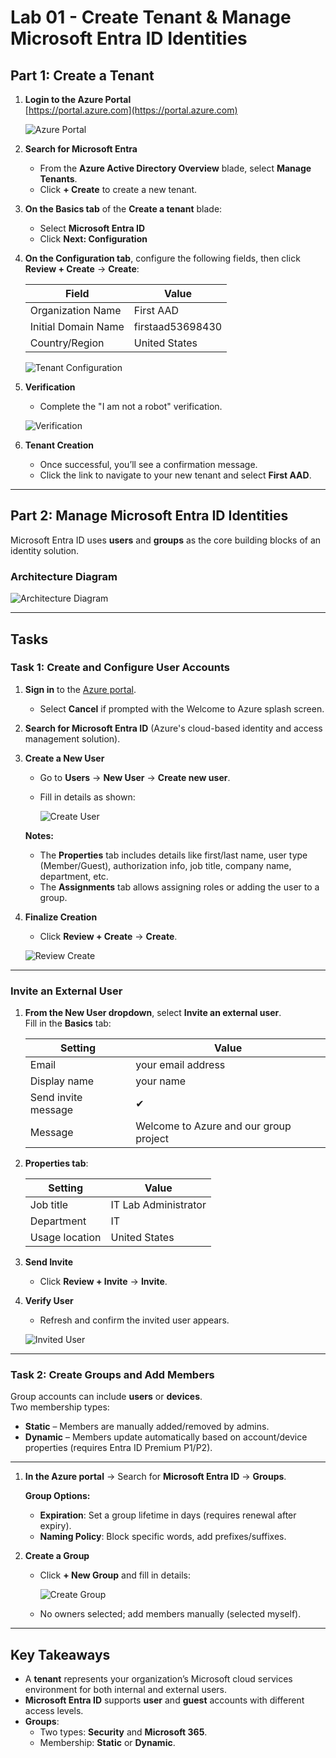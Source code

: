 # Lab 01 - Create Tenant & Manage Microsoft Entra ID Identities

## Part 1: Create a Tenant

1. **Login to the Azure Portal**  
   [https://portal.azure.com](https://portal.azure.com)

   ![Azure Portal](https://github.com/user-attachments/assets/497f6256-bd59-41a3-86d5-b6a1d33ff511)

2. **Search for Microsoft Entra**  
   - From the **Azure Active Directory Overview** blade, select **Manage Tenants**.
   - Click **+ Create** to create a new tenant.

3. **On the Basics tab** of the **Create a tenant** blade:  
   - Select **Microsoft Entra ID**  
   - Click **Next: Configuration**

4. **On the Configuration tab**, configure the following fields, then click **Review + Create** → **Create**:

   | Field                | Value                |
   |----------------------|----------------------|
   | Organization Name    | First AAD            |
   | Initial Domain Name  | firstaad53698430     |
   | Country/Region       | United States        |

   ![Tenant Configuration](https://github.com/user-attachments/assets/00508316-b88d-4412-8fa5-df1b9cb668ee)

5. **Verification**  
   - Complete the "I am not a robot" verification.

   ![Verification](https://github.com/user-attachments/assets/9303f87b-2c0d-4aa1-9226-d61a066ba846)

6. **Tenant Creation**  
   - Once successful, you’ll see a confirmation message.  
   - Click the link to navigate to your new tenant and select **First AAD**.

---

## Part 2: Manage Microsoft Entra ID Identities

Microsoft Entra ID uses **users** and **groups** as the core building blocks of an identity solution.

### Architecture Diagram
![Architecture Diagram](https://github.com/user-attachments/assets/abbcf3f4-4f28-4ff0-9f06-80020672a9b6)

---

## Tasks

### Task 1: Create and Configure User Accounts

1. **Sign in** to the [Azure portal](https://portal.azure.com).  
   - Select **Cancel** if prompted with the Welcome to Azure splash screen.
   
2. **Search for Microsoft Entra ID** (Azure's cloud-based identity and access management solution).

3. **Create a New User**  
   - Go to **Users** → **New User** → **Create new user**.  
   - Fill in details as shown:

     ![Create User](https://github.com/user-attachments/assets/4157d39c-c554-4692-80de-7af277ea2fda)

   **Notes:**
   - The **Properties** tab includes details like first/last name, user type (Member/Guest), authorization info, job title, company name, department, etc.
   - The **Assignments** tab allows assigning roles or adding the user to a group.

4. **Finalize Creation**  
   - Click **Review + Create** → **Create**.

   ![Review Create](https://github.com/user-attachments/assets/f427f899-ffa8-4f40-a51e-0c422c5d3774)

---

### Invite an External User

1. **From the New User dropdown**, select **Invite an external user**.  
   Fill in the **Basics** tab:

   | Setting             | Value                                 |
   |---------------------|---------------------------------------|
   | Email               | your email address                    |
   | Display name        | your name                             |
   | Send invite message | ✔                                     |
   | Message             | Welcome to Azure and our group project|

2. **Properties tab**:

   | Setting          | Value                  |
   |------------------|------------------------|
   | Job title        | IT Lab Administrator   |
   | Department       | IT                     |
   | Usage location   | United States          |

3. **Send Invite**  
   - Click **Review + Invite** → **Invite**.

4. **Verify User**  
   - Refresh and confirm the invited user appears.

   ![Invited User](https://github.com/user-attachments/assets/cbf45196-6f30-49b0-a84a-4d4abe5a78e0)

---

### Task 2: Create Groups and Add Members

Group accounts can include **users** or **devices**.  
Two membership types:
- **Static** – Members are manually added/removed by admins.
- **Dynamic** – Members update automatically based on account/device properties (requires Entra ID Premium P1/P2).

---

1. **In the Azure portal** → Search for **Microsoft Entra ID** → **Groups**.

   **Group Options:**
   - **Expiration**: Set a group lifetime in days (requires renewal after expiry).
   - **Naming Policy**: Block specific words, add prefixes/suffixes.

2. **Create a Group**  
   - Click **+ New Group** and fill in details:

     ![Create Group](https://github.com/user-attachments/assets/d31b9078-e326-4e7c-8062-31be91ab808d)

   - No owners selected; add members manually (selected myself).

---

## Key Takeaways

- A **tenant** represents your organization’s Microsoft cloud services environment for both internal and external users.
- **Microsoft Entra ID** supports **user** and **guest** accounts with different access levels.
- **Groups**:
  - Two types: **Security** and **Microsoft 365**.
  - Membership: **Static** or **Dynamic**.
